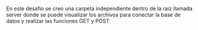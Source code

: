 En este desafio se creo una carpeta independiente dentro de la raiz llamada server donde se puede visualizar los archivos para conectar la base de datos y realizar las funciones GET y POST
